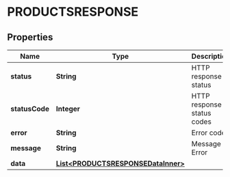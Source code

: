 

# PRODUCTSRESPONSE


## Properties

| Name | Type | Description | Notes |
|------------ | ------------- | ------------- | -------------|
|**status** | **String** | HTTP response status |  [optional] |
|**statusCode** | **Integer** | HTTP response status codes |  [optional] |
|**error** | **String** | Error code |  [optional] |
|**message** | **String** | Message Error |  [optional] |
|**data** | [**List&lt;PRODUCTSRESPONSEDataInner&gt;**](PRODUCTSRESPONSEDataInner.md) |  |  [optional] |



